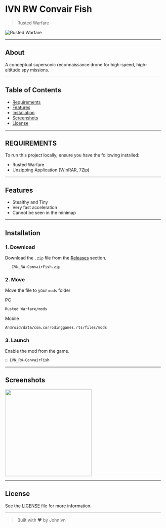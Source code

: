 # IVN RW Convair Fish

> Rusted Warfare

![Rusted Warfare](https://img.shields.io/badge/Rusted%20Warfare-RTS-blue?logo=gamepad&logoColor=white)

---

## About

A conceptual supersonic reconnaissance drone for high-speed, high-altitude spy missions.

---

## Table of Contents

- [Requirements](#requirements)
- [Features](#features)
- [Installation](#installation)
- [Screenshots](#screenshots)
- [License](#license)

---

## REQUIREMENTS

To run this project locally, ensure you have the following installed:

- Rusted Warfare
- Unzipping Application (WinRAR, 7Zip)

---

## Features

- Stealthy and Tiny
- Very fast acceleration
- Cannot be seen in the minimap
  
---

## Installation

### 1. Download

Download the `.zip` file from the [Releases](https://github.com/JohnIvn/IVN_RW-ConvairFish/releases) section.

```bash
   IVN_RW-ConvairFish.zip
```

### 2.  Move

Move the file to your `mods` folder

PC

```bash
Rusted Warfare/mods
```

Mobile

```bash
Android/data/com.corrodinggames.rts/files/mods
```

### 3. Launch

Enable the mod from the game.

```bash
☐ IVN_RW-ConvairFish
```

---

## Screenshots

<img src="https://github.com/user-attachments/assets/baee3d8c-6bfa-4153-a9fb-6a90501ef2fb" height="280"/>

---

## License

See the [LICENSE](LICENSE) file for more information.

---

> Built with ❤️ by JohnIvn
